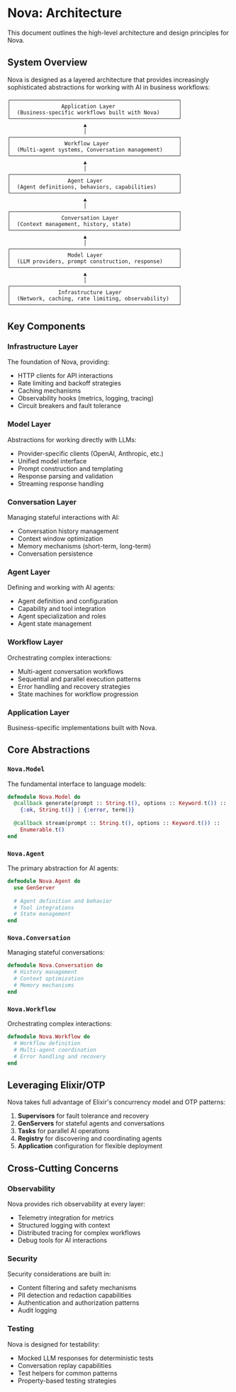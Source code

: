 # Nova: Architecture

This document outlines the high-level architecture and design principles for Nova.

## System Overview

Nova is designed as a layered architecture that provides increasingly sophisticated abstractions for working with AI in business workflows:

```
┌─────────────────────────────────────────────────────┐
│                Application Layer                    │
│  (Business-specific workflows built with Nova)      │
└─────────────────────────────────────────────────────┘
                        ▲
                        │
┌─────────────────────────────────────────────────────┐
│                 Workflow Layer                      │
│  (Multi-agent systems, Conversation management)     │
└─────────────────────────────────────────────────────┘
                        ▲
                        │
┌─────────────────────────────────────────────────────┐
│                  Agent Layer                        │
│  (Agent definitions, behaviors, capabilities)       │
└─────────────────────────────────────────────────────┘
                        ▲
                        │
┌─────────────────────────────────────────────────────┐
│                Conversation Layer                   │
│  (Context management, history, state)               │
└─────────────────────────────────────────────────────┘
                        ▲
                        │
┌─────────────────────────────────────────────────────┐
│                  Model Layer                        │
│  (LLM providers, prompt construction, response)     │
└─────────────────────────────────────────────────────┘
                        ▲
                        │
┌─────────────────────────────────────────────────────┐
│               Infrastructure Layer                  │
│  (Network, caching, rate limiting, observability)   │
└─────────────────────────────────────────────────────┘
```

## Key Components

### Infrastructure Layer

The foundation of Nova, providing:
- HTTP clients for API interactions
- Rate limiting and backoff strategies
- Caching mechanisms
- Observability hooks (metrics, logging, tracing)
- Circuit breakers and fault tolerance

### Model Layer

Abstractions for working directly with LLMs:
- Provider-specific clients (OpenAI, Anthropic, etc.)
- Unified model interface
- Prompt construction and templating
- Response parsing and validation
- Streaming response handling

### Conversation Layer

Managing stateful interactions with AI:
- Conversation history management
- Context window optimization
- Memory mechanisms (short-term, long-term)
- Conversation persistence

### Agent Layer

Defining and working with AI agents:
- Agent definition and configuration
- Capability and tool integration
- Agent specialization and roles
- Agent state management

### Workflow Layer

Orchestrating complex interactions:
- Multi-agent conversation workflows
- Sequential and parallel execution patterns
- Error handling and recovery strategies
- State machines for workflow progression

### Application Layer

Business-specific implementations built with Nova.

## Core Abstractions

### `Nova.Model`

The fundamental interface to language models:

```elixir
defmodule Nova.Model do
  @callback generate(prompt :: String.t(), options :: Keyword.t()) :: 
    {:ok, String.t()} | {:error, term()}
  
  @callback stream(prompt :: String.t(), options :: Keyword.t()) :: 
    Enumerable.t()
end
```

### `Nova.Agent`

The primary abstraction for AI agents:

```elixir
defmodule Nova.Agent do
  use GenServer
  
  # Agent definition and behavior
  # Tool integrations
  # State management
end
```

### `Nova.Conversation`

Managing stateful conversations:

```elixir
defmodule Nova.Conversation do
  # History management
  # Context optimization
  # Memory mechanisms
end
```

### `Nova.Workflow`

Orchestrating complex interactions:

```elixir
defmodule Nova.Workflow do
  # Workflow definition
  # Multi-agent coordination
  # Error handling and recovery
end
```

## Leveraging Elixir/OTP

Nova takes full advantage of Elixir's concurrency model and OTP patterns:

1. **Supervisors** for fault tolerance and recovery
2. **GenServers** for stateful agents and conversations
3. **Tasks** for parallel AI operations
4. **Registry** for discovering and coordinating agents
5. **Application** configuration for flexible deployment

## Cross-Cutting Concerns

### Observability

Nova provides rich observability at every layer:
- Telemetry integration for metrics
- Structured logging with context
- Distributed tracing for complex workflows
- Debug tools for AI interactions

### Security

Security considerations are built in:
- Content filtering and safety mechanisms
- PII detection and redaction capabilities
- Authentication and authorization patterns
- Audit logging

### Testing

Nova is designed for testability:
- Mocked LLM responses for deterministic tests
- Conversation replay capabilities
- Test helpers for common patterns
- Property-based testing strategies
